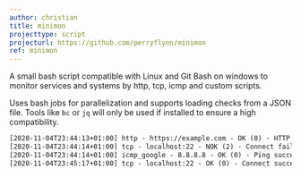 ```yaml
---
author: christian
title: minimon
projecttype: script
projecturl: https://github.com/perryflynn/minimon
ref: minimon
---
```


A small bash script compatible with Linux and Git Bash on windows
to monitor services and systems by http, tcp, icmp and custom scripts.

Uses bash jobs for parallelization and supports loading checks from
a JSON file. Tools like `bc` or `jq` will only be used if installed
to ensure a high compatibility.

```txt
[2020-11-04T23:44:13+01:00] http - https://example.com - OK (0) - HTTP 200
[2020-11-04T23:44:14+01:00] tcp - localhost:22 - NOK (2) - Connect failed
[2020-11-04T23:44:14+01:00] icmp_google - 8.8.8.8 - OK (0) - Ping succeeded (0% loss)
[2020-11-04T23:45:17+01:00] tcp - localhost:22 - OK (0) - Connect successful - changed after 63s
```
